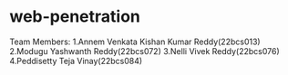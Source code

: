 # web-penetration
Team Members:
1.Annem Venkata Kishan Kumar Reddy(22bcs013)
2.Modugu Yashwanth Reddy(22bcs072)
3.Nelli Vivek Reddy(22bcs076)
4.Peddisetty Teja Vinay(22bcs084)
